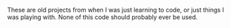 These are old projects from when I was just learning to code, or just things I
was playing with. None of this code should probably ever be used.
